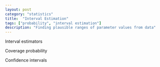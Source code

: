 ```yaml
---
layout: post
category: "statistics"
title:  "Interval Estimation"
tags: ["probability", "interval estimation"]
description: "Finding plausible ranges of parameter values from data"
---
```


Interval estimators

Coverage probability

Confidence intervals
